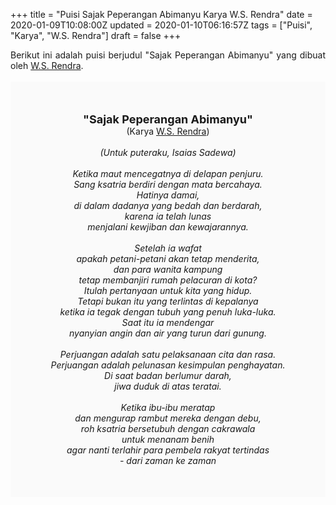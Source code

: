 +++
title = "Puisi Sajak Peperangan Abimanyu Karya W.S. Rendra"
date = 2020-01-09T10:08:00Z
updated = 2020-01-10T06:16:57Z
tags = ["Puisi", "Karya", "W.S. Rendra"]
draft = false
+++

<div dir="ltr" style="text-align: left;" trbidi="on"><div style="text-align: justify;">Berikut ini adalah puisi berjudul "Sajak Peperangan Abimanyu" yang dibuat oleh <a href="https://ensiklopedia.kemdikbud.go.id/sastra/artikel/Rendra" target="_blank">W.S. Rendra</a>.</div><br /><div style="background: #FAFAFA; font-size: 14px; height: auto; margin: 0 auto; padding: 50px; text-align: center; width: auto;"><span style="font-size: 18px;"><b>"Sajak Peperangan Abimanyu"</b></span><br />(Karya <a href="https://www.sekata.web.id/tags/w.s.-rendra" target="_blank">W.S. Rendra</a>) <br /><br /><i>(Untuk puteraku, Isaias Sadewa)<br /><br />Ketika maut mencegatnya di delapan penjuru.<br />Sang ksatria berdiri dengan mata bercahaya.<br />Hatinya damai,<br />di dalam dadanya yang bedah dan berdarah,<br />karena ia telah lunas<br />menjalani kewjiban dan kewajarannya.<br /><br />Setelah ia wafat<br />apakah petani-petani akan tetap menderita,<br />dan para wanita kampung<br />tetap membanjiri rumah pelacuran di kota?<br />Itulah pertanyaan untuk kita yang hidup.<br />Tetapi bukan itu yang terlintas di kepalanya<br />ketika ia tegak dengan tubuh yang penuh luka-luka.<br />Saat itu ia mendengar<br />nyanyian angin dan air yang turun dari gunung.<br /><br />Perjuangan adalah satu pelaksanaan cita dan rasa.<br />Perjuangan adalah pelunasan kesimpulan penghayatan.<br />Di saat badan berlumur darah,<br />jiwa duduk di atas teratai.<br /><br />Ketika ibu-ibu meratap<br />dan mengurap rambut mereka dengan debu,<br />roh ksatria bersetubuh dengan cakrawala<br />untuk menanam benih<br />agar nanti terlahir para pembela rakyat tertindas<br />- dari zaman ke zaman</i></div></div>
